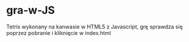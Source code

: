 # gra-w-JS
Tetris wykonany na kanwasie w HTML5 z Javascript,
grę sprawdza się poprzez pobranie i kliknięcie w index.html
